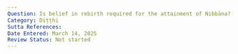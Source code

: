 ```yaml
---
Question: Is belief in rebirth required for the attainment of Nibbāna?
Category: Diṭṭhi
Sutta References:
Date Entered: March 14, 2025
Review Status: Not started
---
```

